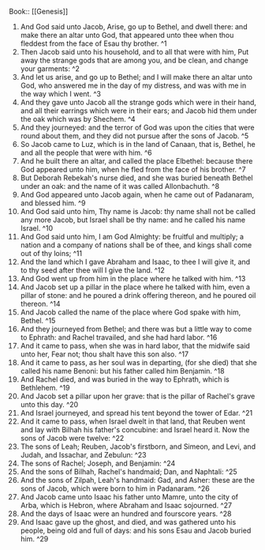  Book:: [[Genesis]]
 1. And God said unto Jacob, Arise, go up to Bethel, and dwell there: and make there an altar unto God, that appeared unto thee when thou fleddest from the face of Esau thy brother. ^1
 2. Then Jacob said unto his household, and to all that were with him, Put away the strange gods that are among you, and be clean, and change your garments: ^2
 3. And let us arise, and go up to Bethel; and I will make there an altar unto God, who answered me in the day of my distress, and was with me in the way which I went. ^3
 4. And they gave unto Jacob all the strange gods which were in their hand, and all their earrings which were in their ears; and Jacob hid them under the oak which was by Shechem. ^4
 5. And they journeyed: and the terror of God was upon the cities that were round about them, and they did not pursue after the sons of Jacob. ^5
 6. So Jacob came to Luz, which is in the land of Canaan, that is, Bethel, he and all the people that were with him. ^6
 7. And he built there an altar, and called the place Elbethel: because there God appeared unto him, when he fled from the face of his brother. ^7
 8. But Deborah Rebekah's nurse died, and she was buried beneath Bethel under an oak: and the name of it was called Allonbachuth. ^8
 9. And God appeared unto Jacob again, when he came out of Padanaram, and blessed him. ^9
 10. And God said unto him, Thy name is Jacob: thy name shall not be called any more Jacob, but Israel shall be thy name: and he called his name Israel. ^10
 11. And God said unto him, I am God Almighty: be fruitful and multiply; a nation and a company of nations shall be of thee, and kings shall come out of thy loins; ^11
 12. And the land which I gave Abraham and Isaac, to thee I will give it, and to thy seed after thee will I give the land. ^12
 13. And God went up from him in the place where he talked with him. ^13
 14. And Jacob set up a pillar in the place where he talked with him, even a pillar of stone: and he poured a drink offering thereon, and he poured oil thereon. ^14
 15. And Jacob called the name of the place where God spake with him, Bethel. ^15
 16. And they journeyed from Bethel; and there was but a little way to come to Ephrath: and Rachel travailed, and she had hard labor. ^16
 17. And it came to pass, when she was in hard labor, that the midwife said unto her, Fear not; thou shalt have this son also. ^17
 18. And it came to pass, as her soul was in departing, (for she died) that she called his name Benoni: but his father called him Benjamin. ^18
 19. And Rachel died, and was buried in the way to Ephrath, which is Bethlehem. ^19
 20. And Jacob set a pillar upon her grave: that is the pillar of Rachel's grave unto this day. ^20
 21. And Israel journeyed, and spread his tent beyond the tower of Edar. ^21
 22. And it came to pass, when Israel dwelt in that land, that Reuben went and lay with Bilhah his father's concubine: and Israel heard it. Now the sons of Jacob were twelve: ^22
 23. The sons of Leah; Reuben, Jacob's firstborn, and Simeon, and Levi, and Judah, and Issachar, and Zebulun: ^23
 24. The sons of Rachel; Joseph, and Benjamin: ^24
 25. And the sons of Bilhah, Rachel's handmaid; Dan, and Naphtali: ^25
 26. And the sons of Zilpah, Leah's handmaid: Gad, and Asher: these are the sons of Jacob, which were born to him in Padanaram. ^26
 27. And Jacob came unto Isaac his father unto Mamre, unto the city of Arba, which is Hebron, where Abraham and Isaac sojourned. ^27
 28. And the days of Isaac were an hundred and fourscore years. ^28
 29. And Isaac gave up the ghost, and died, and was gathered unto his people, being old and full of days: and his sons Esau and Jacob buried him. ^29
